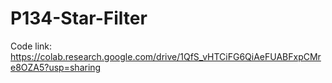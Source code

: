 # P134-Star-Filter

Code link: https://colab.research.google.com/drive/1QfS_vHTCiFG6QiAeFUABFxpCMre8OZA5?usp=sharing
